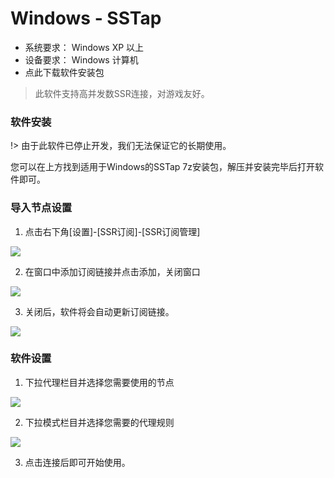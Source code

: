 # Windows - SSTap
- 系统要求： Windows XP 以上
- 设备要求： Windows 计算机
- 点此下载软件安装包
> 此软件支持高并发数SSR连接，对游戏友好。

### 软件安装
!> 由于此软件已停止开发，我们无法保证它的长期使用。

您可以在上方找到适用于Windows的SSTap 7z安装包，解压并安装完毕后打开软件即可。

### 导入节点设置
1. 点击右下角[设置]-[SSR订阅]-[SSR订阅管理]

 ![](https://cloud.cnoo.xyz/imeag/1.png)

2. 在窗口中添加订阅链接并点击添加，关闭窗口

 ![](https://cloud.cnoo.xyz/imeag/2.png)

3. 关闭后，软件将会自动更新订阅链接。

 ![](https://cloud.cnoo.xyz/imeag/3.png)

### 软件设置
1. 下拉代理栏目并选择您需要使用的节点

 ![](https://cloud.cnoo.xyz/imeag/4.png)

2. 下拉模式栏目并选择您需要的代理规则

 ![](https://cloud.cnoo.xyz/imeag/5.png)

3. 点击连接后即可开始使用。
